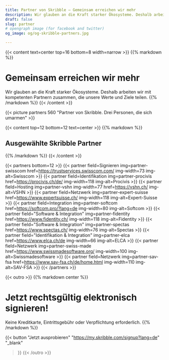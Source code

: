 ```yaml
---
title: Partner von Skribble – Gemeinsam erreichen wir mehr
description: Wir glauben an die Kraft starker Ökosysteme. Deshalb arbeiten wir mit kompetenten Partnern zusammen, die unsere Werte und Ziele teilen.
draft: false
slug: partner
# opengraph image (for facebook and twitter)
og_image: og/og-skribble-partners.jpg

---
```


{{< content text=center top=16 bottom=8 width=narrow >}}
{{% markdown %}}
# Gemeinsam erreichen wir mehr
Wir glauben an die Kraft starker Ökosysteme.
Deshalb arbeiten wir mit kompetenten Partnern zusammen,
die unsere Werte und Ziele teilen.
{{% /markdown %}}
{{< /content >}}

{{< picture partners 560 "Partner von Skribble. Drei Personen, die sich umarmen" >}}

[//]: # (--------------------------------------------------------------------------------------------------------------)

{{< content top=12 bottom=12 text=center >}}
{{% markdown %}}
## Ausgewählte Skribble Partner
{{% /markdown %}}
{{< /content >}}

{{< partners bottom=12 >}}
  {{< partner field=Signieren img=partner-swisscom href=https://trustservices.swisscom.com/ img-width=73 img-alt=Swisscom >}}
  {{< partner field=Identifikation img=partner-procivis href=https://procivis.ch/de/ img-width=118 img-alt=Procivis >}}
  {{< partner field=Hosting img=partner-vshn img-width=77 href=https://vshn.ch/ img-alt=VSHN >}}
  {{< partner field=Netzwerk img=partner-expert-suisse href=https://www.expertsuisse.ch/ img-width=118 img-alt=Expert-Suisse >}}
  {{< partner field=Integration img=partner-softcom href=https://softcom.pro/?lang=de img-width=80 img-alt=Softcom >}}
  {{< partner field="Software & Integration" img=partner-fidentity href=https://www.fidentity.ch/ img-width=118 img-alt=Fidentity >}}
  {{< partner field="Software & Integration" img=partner-spectas href=https://www.spectas.ch/ img-width=76 img-alt=Spectas >}}
  {{< partner field="Identifikation & Integration" img=partner-elca href=https://www.elca.ch/de img-width=66 img-alt=ELCA >}}
  {{< partner field=Netzwerk img=partner-swiss-made href=https://www.swissmadesoftware.org/ img-width=100 img-alt=Swissmadesoftware >}}
  {{< partner field=Netzwerk img=partner-sav-fsa href=https://www.sav-fsa.ch/de/home.html img-width=110 img-alt=SAV-FSA >}}
{{< /partners >}}

[//]: # (--------------------------------------------------------------------------------------------------------------)

{{< outro   >}}
{{% markdown center %}}
# Jetzt rechtsgültig elektronisch signieren!
Keine Kreditkarte, Eintrittsgebühr oder
Verpflichtung erforderlich.
{{% /markdown %}}

{{< button
  "Jetzt ausprobieren"
  "https://my.skribble.com/signup?lang=de"
  "_blank"
>}}
{{< /outro >}}
